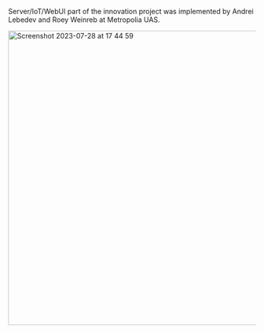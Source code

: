 Server/IoT/WebUI part of the innovation project was implemented by Andrei Lebedev and Roey Weinreb at Metropolia UAS.

<img width="600" alt="Screenshot 2023-07-28 at 17 44 59" src="https://github.com/embedded-sergey/innoproject-rasppi/assets/76912739/60d7f2b2-42e9-42c2-94cc-1b04ba311d91">

